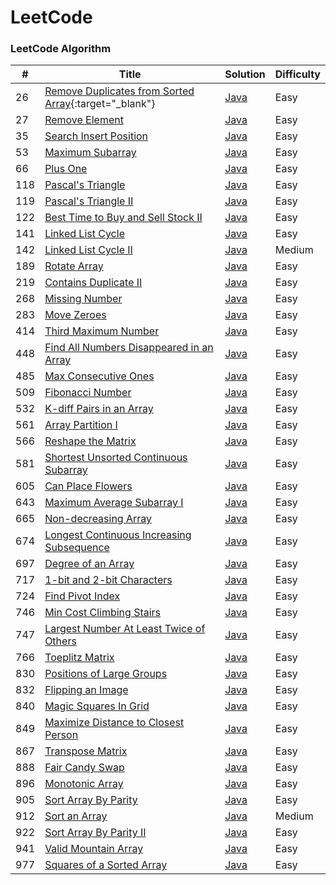 LeetCode
========

### LeetCode Algorithm


| # | Title | Solution | Difficulty |
|---| ----- | -------- | ---------- |
|26|[Remove Duplicates from Sorted Array](https://leetcode.com/problems/remove-duplicates-from-sorted-array/){:target="_blank"}| [Java](./Algorithms/RemoveDuplicatesfromSortedArray.java)|Easy|
|27|[Remove Element](https://leetcode.com/problems/remove-element/)| [Java](./Algorithms/RemoveElement.java)|Easy|
|35|[Search Insert Position](https://leetcode.com/problems/search-insert-position/)| [Java](./Algorithms/SearchInsertPosition.java)|Easy|
|53|[Maximum Subarray](https://leetcode.com/problems/maximum-subarray/)| [Java](./Algorithms/MaximumSubarray.java)|Easy|
|66|[Plus One](https://leetcode.com/problems/plus-one/)| [Java](./Algorithms/PlusOne.java)|Easy|
|118|[Pascal's Triangle](https://leetcode.com/problems/pascals-triangle/)| [Java](./Algorithms/RemoveDuplicatesfromSortedArray.java)|Easy|
|119|[Pascal's Triangle II](https://leetcode.com/problems/pascals-triangle-ii/)| [Java](./Algorithms/Pascal'sTriangleII.java)|Easy|
|122|[Best Time to Buy and Sell Stock II](https://leetcode.com/problems/best-time-to-buy-and-sell-stock-ii/)| [Java](./Algorithms/BestTimetoBuyandSellStockII.java)|Easy|
|141|[Linked List Cycle](https://leetcode.com/problems/linked-list-cycle/)| [Java](./Algorithms/LinkedListCycle.java)|Easy|
|142|[Linked List Cycle II](https://leetcode.com/problems/linked-list-cycle-ii/)| [Java](./Algorithms/LinkedListCycleII.java)|Medium|
|189|[Rotate Array](https://leetcode.com/problems/rotate-array/)| [Java](./Algorithms/RotateArray.java)|Easy|
|219|[Contains Duplicate II](https://leetcode.com/problems/contains-duplicate-ii/)| [Java](./Algorithms/ContainsDuplicateII.java)|Easy|
|268|[Missing Number](https://leetcode.com/problems/missing-number/)| [Java](./Algorithms/MissingNumber.java)|Easy|
|283|[Move Zeroes](https://leetcode.com/problems/move-zeroes/)| [Java](./Algorithms/MoveZeroes.java)|Easy|
|414|[Third Maximum Number](https://leetcode.com/problems/third-maximum-number/)| [Java](./Algorithms/ThirdMaximumNumber.java)|Easy|
|448|[Find All Numbers Disappeared in an Array](https://leetcode.com/problems/find-all-numbers-disappeared-in-an-array/)| [Java](./Algorithms/FindAllNumbersDisappearedinanArray.java)|Easy|
|485|[Max Consecutive Ones](https://leetcode.com/problems/max-consecutive-ones/)| [Java](./Algorithms/MaxConsecutiveOnes.java)|Easy|
|509|[Fibonacci Number](https://leetcode.com/problems/fibonacci-number/)| [Java](./Algorithms/FibonacciNumber.java)|Easy|
|532|[K-diff Pairs in an Array](https://leetcode.com/problems/k-diff-pairs-in-an-array/)| [Java](./Algorithms/K-diffPairsinanArray.java)|Easy|
|561|[Array Partition I](https://leetcode.com/problems/array-partition-i/)| [Java](./Algorithms/ArrayPartitionI.java)|Easy|
|566|[Reshape the Matrix](https://leetcode.com/problems/reshape-the-matrix/)| [Java](./Algorithms/ReshapetheMatrix.java)|Easy|
|581|[Shortest Unsorted Continuous Subarray](https://leetcode.com/problems/shortest-unsorted-continuous-subarray/)| [Java](./Algorithms/ShortestUnsortedContinuousSubarray.java)|Easy|
|605|[Can Place Flowers](https://leetcode.com/problems/can-place-flowers/)| [Java](./Algorithms/CanPlaceFlowers.java)|Easy|
|643|[Maximum Average Subarray I](https://leetcode.com/problems/maximum-average-subarray-i/)| [Java](./Algorithms/MaximumAverageSubarrayI.java)|Easy|
|665|[Non-decreasing Array](https://leetcode.com/problems/non-decreasing-array/)| [Java](./Algorithms/Non-decreasingArray.java)|Easy|
|674|[Longest Continuous Increasing Subsequence](https://leetcode.com/problems/longest-continuous-increasing-subsequence/)| [Java](./Algorithms/LongestContinuousIncreasingSubsequence.java)|Easy|
|697|[Degree of an Array](https://leetcode.com/problems/degree-of-an-array/)| [Java](./Algorithms/DegreeofanArray.java)|Easy|
|717|[1-bit and 2-bit Characters](https://leetcode.com/problems/1-bit-and-2-bit-characters/)| [Java](./Algorithms/1-bitand2-bitCharacters.java)|Easy|
|724|[Find Pivot Index](https://leetcode.com/problems/find-pivot-index/)| [Java](./Algorithms/FindPivotIndex.java)|Easy|
|746|[Min Cost Climbing Stairs](https://leetcode.com/problems/min-cost-climbing-stairs/)| [Java](./Algorithms/MinCostClimbingStairs.java)|Easy|
|747|[Largest Number At Least Twice of Others](https://leetcode.com/problems/largest-number-at-least-twice-of-others/)| [Java](./Algorithms/LargestNumberAtLeastTwiceofOthers.java)|Easy|
|766|[Toeplitz Matrix](https://leetcode.com/problems/toeplitz-matrix/)| [Java](./Algorithms/ToeplitzMatrix.java)|Easy|
|830|[Positions of Large Groups](https://leetcode.com/problems/positions-of-large-groups/)| [Java](./Algorithms/PositionsofLargeGroups.java)|Easy|
|832|[Flipping an Image](https://leetcode.com/problems/flipping-an-image/)| [Java](./Algorithms/FlippinganImage.java)|Easy|
|840|[Magic Squares In Grid](https://leetcode.com/problems/magic-squares-in-grid/)| [Java](./Algorithms/MagicSquaresInGrid.java)|Easy|
|849|[Maximize Distance to Closest Person](https://leetcode.com/problems/maximize-distance-to-closest-person/)| [Java](./Algorithms/MaximizeDistancetoClosestPerson.java)|Easy|
|867|[Transpose Matrix](https://leetcode.com/problems/transpose-matrix/)| [Java](./Algorithms/TransposeMatrix.java)|Easy|
|888|[Fair Candy Swap](https://leetcode.com/problems/fair-candy-swap/)| [Java](./Algorithms/FairCandySwap.java)|Easy|
|896|[Monotonic Array](https://leetcode.com/problems/monotonic-array/)| [Java](./Algorithms/MonotonicArray.java)|Easy|
|905|[Sort Array By Parity](https://leetcode.com/problems/sort-array-by-parity/)| [Java](./Algorithms/SortArrayByParity.java)|Easy|
|912|[Sort an Array](https://leetcode.com/problems/sort-an-array/)| [Java](./Algorithms/SortanArray.java)|Medium|
|922|[Sort Array By Parity II](https://leetcode.com/problems/sort-array-by-parity-ii/)| [Java](./Algorithms/SortArrayByParityII.java)|Easy|
|941|[Valid Mountain Array](https://leetcode.com/problems/valid-mountain-array/)| [Java](./Algorithms/ValidMountainArray.java)|Easy|
|977|[Squares of a Sorted Array](https://leetcode.com/problems/squares-of-a-sorted-array/)| [Java](./Algorithms/SquaresofaSortedArray.java)|Easy|
